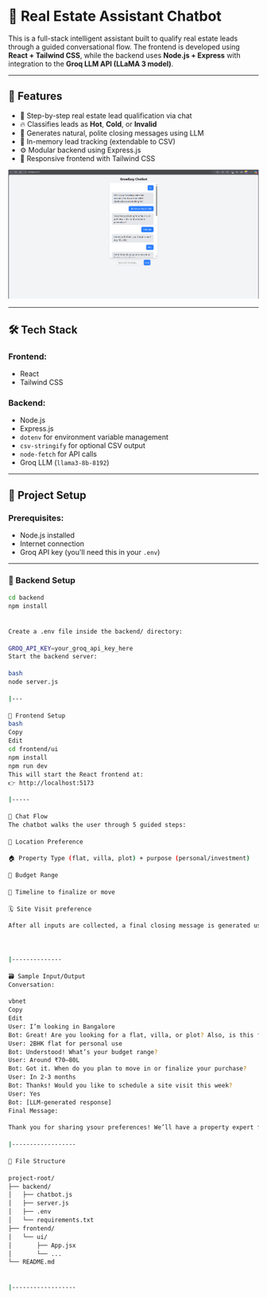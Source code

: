 # 🏡 Real Estate Assistant Chatbot

This is a full-stack intelligent assistant built to qualify real estate leads through a guided conversational flow. The frontend is developed using **React + Tailwind CSS**, while the backend uses **Node.js + Express** with integration to the **Groq LLM API (LLaMA 3 model)**.

---

## 📌 Features

- 💬 Step-by-step real estate lead qualification via chat
- 🔥 Classifies leads as **Hot**, **Cold**, or **Invalid**
- 🤖 Generates natural, polite closing messages using LLM
- 💾 In-memory lead tracking (extendable to CSV)
- ⚙️ Modular backend using Express.js
- 📱 Responsive frontend with Tailwind CSS


![Sample Chatbot Conversation](sample.png)

---

## 🛠️ Tech Stack

### Frontend:
- React
- Tailwind CSS

### Backend:
- Node.js
- Express.js
- `dotenv` for environment variable management
- `csv-stringify` for optional CSV output
- `node-fetch` for API calls
- Groq LLM (`llama3-8b-8192`)

---

## 🚀 Project Setup

### Prerequisites:
- Node.js installed
- Internet connection
- Groq API key (you'll need this in your `.env`)

---

### 🔧 Backend Setup

```bash
cd backend
npm install


Create a .env file inside the backend/ directory:

GROQ_API_KEY=your_groq_api_key_here
Start the backend server:

bash
node server.js

|---

🎨 Frontend Setup
bash
Copy
Edit
cd frontend/ui
npm install
npm run dev
This will start the React frontend at:
👉 http://localhost:5173

|-----

🧠 Chat Flow
The chatbot walks the user through 5 guided steps:

📍 Location Preference

🏠 Property Type (flat, villa, plot) + purpose (personal/investment)

💸 Budget Range

📆 Timeline to finalize or move

🗓️ Site Visit preference

After all inputs are collected, a final closing message is generated using Groq LLM.



|--------------

🗃️ Sample Input/Output
Conversation:

vbnet
Copy
Edit
User: I’m looking in Bangalore  
Bot: Great! Are you looking for a flat, villa, or plot? Also, is this for investment or personal use?  
User: 2BHK flat for personal use  
Bot: Understood! What’s your budget range?  
User: Around ₹70–80L  
Bot: Got it. When do you plan to move in or finalize your purchase?  
User: In 2-3 months  
Bot: Thanks! Would you like to schedule a site visit this week?  
User: Yes  
Bot: [LLM-generated response]
Final Message:

Thank you for sharing ysour preferences! We’ll have a property expert follow up with options tailored to your needs.

|------------------

📁 File Structure

project-root/
├── backend/
│   ├── chatbot.js
│   ├── server.js
│   ├── .env
│   └── requirements.txt
├── frontend/
│   └── ui/
│       ├── App.jsx
│       └── ...
└── README.md


|------------------
